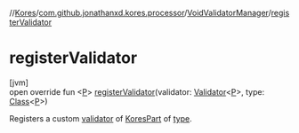 //[Kores](../../../index.md)/[com.github.jonathanxd.kores.processor](../index.md)/[VoidValidatorManager](index.md)/[registerValidator](register-validator.md)

# registerValidator

[jvm]\
open override fun <[P](register-validator.md)> [registerValidator](register-validator.md)(validator: [Validator](../-validator/index.md)<[P](register-validator.md)>, type: [Class](https://docs.oracle.com/javase/8/docs/api/java/lang/Class.html)<[P](register-validator.md)>)

Registers a custom [validator](register-validator.md) of [KoresPart](../../com.github.jonathanxd.kores/-kores-part/index.md) of [type](register-validator.md).
